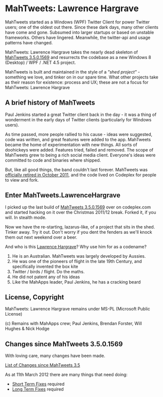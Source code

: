 # MahTweets: Lawrence Hargrave

MahTweets started as a Windows (WPF) Twitter Client for power Twitter users; one of the oldest out there. Since these dark days, many other clients have come and gone. Subsumed into larger startups or based on unstable frameworks. Others have lingered. Meanwhile, the twitter-api and usage patterns have changed.

MahTweets: Lawrence Hargrave takes the nearly dead skeleton of [MahTweets 3.5.0.1569](http://mahtweets.codeplex.com/) and resurrects the codebase as a new Windows 8 (Desktop) / WPF / .NET 4.5 project.

MahTweets is built and maintained in the style of a *"shed project"* - something we love, and tinker on in our spare time. What other projects take as their reason for existence: process and UX; these are not a focus for MahTweets: Lawrence Hargrave

## A brief history of MahTweets

Paul Jenkins started a great Twitter client back in the day - it was a thing of wonderment in the early days of Twitter clients (particularly for Windows users).

As time passed, more people rallied to his cause - ideas were suggested, code was written, and great features were added to the app. MahTweets became the home of experimentation with new things. All sorts of doohickeys were added. Features tried, failed and removed. The scope of MahTweets grew to being a rich social media client. Everyone's ideas were committed to code and binaries where shipped.

But, like all good things, the band couldn't last forever. MahTweets was [officially retired in October 2011](http://www.theleagueofpaul.com/mahtweets-is-dead), and the code lived on Codeplex for people to view and fork.

## Enter MahTweets.LawrenceHargrave

I picked up the last build of [MahTweets 3.5.0.1569](http://mahtweets.codeplex.com/SourceControl/list/changesets) over on codeplex.com and started hacking on it over the Christmas 2011/12 break. Forked it, if you will. In stealth mode.

Now we have the re-starting, lazarus-like, of a project that sits in the shed. Tinker away. Try it out. Don't worry if you dent the fenders as we'll knock them out next weekend over a beer.

And who is this [Lawrence Hargrave](http://en.wikipedia.org/wiki/Lawrence_Hargrave)? Why use him for as a codename?

1. He is an Australian. MahTweets was largely developed by Aussies.
2. He was one of the pioneers of flight in the late 19th Century, and specifically invented the box kite
3. Twitter / birds / flight. Do the maths.
4. He did not patent any of his ideas
5. Like the MahApps leader, Paul Jenkins, he has a cracking beard

## License, Copyright

MahTweets: Lawrence Hargrave remains under MS-PL (Microsoft Public License)

(c) Remains with MahApps crew; Paul Jenkins, Brendan Forster, Will Hughes & Nick Hodge

## Changes since MahTweets 3.5.0.1569

With loving care, many changes have been made.

[List of Changes since MahTweets 3.5](wiki/initialchanges)

As at 11th March 2012 there are many things that need doing:

* [Short Term Fixes](https://github.com/nickhodge/MahTweets.LawrenceHargrave/) required
* [Long Term Fixes](https://github.com/nickhodge/MahTweets.LawrenceHargrave/wiki/longtermfixes) required